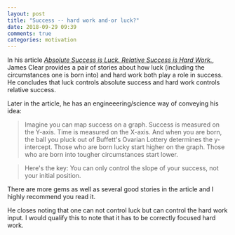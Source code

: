 ```yaml
---
layout: post
title: "Success -- hard work and-or luck?"
date: 2018-09-29 09:39
comments: true
categories: motivation
---
```


In his article *[Absolute Success is Luck. Relative Success is Hard Work.][article]*, James Clear provides a pair of stories about how luck (including the circumstances one is born into) and hard work both play a role in success.  He concludes that luck controls absolute success and hard work controls relative success.

Later in the article, he has an engineeering/science way of conveying his idea:

> Imagine you can map success on a graph. Success is measured on the Y-axis. Time is measured on the X-axis. And when you are born, the ball you pluck out of Buffett's Ovarian Lottery determines the y-intercept. Those who are born lucky start higher on the graph. Those who are born into tougher circumstances start lower.

> Here's the key: You can only control the slope of your success, not your initial position.

There are more gems as well as several good stories in the article and I highly recommend you read it.

He closes noting that one can not control luck but can control the hard work input.  I would qualify this to note that it has to be correctly focused hard work.

[article]: https://jamesclear.com/luck-vs-hard-work
